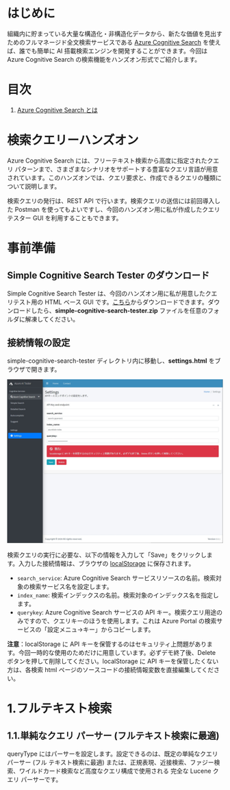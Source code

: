 # はじめに
組織内に貯まっている大量な構造化・非構造化データから、新たな価値を見出すためのフルマネージド全文検索サービスである [Azure Cognitive Search](https://www.youtube.com/watch?v=jOzA48ZDyC4) を使えば、誰でも簡単に AI 搭載検索エンジンを開発することができます。今回は Azure Cognitive Search の検索機能をハンズオン形式でご紹介します。

# 目次
1. [Azure Cognitive Search とは](#Azure-Cognitive-Search-とは)

# 検索クエリーハンズオン
Azure Cognitive Search には、フリーテキスト検索から高度に指定されたクエリ パターンまで、さまざまなシナリオをサポートする豊富なクエリ言語が用意されています。このハンズオンでは、クエリ要求と、作成できるクエリの種類について説明します。

検索クエリの発行は、REST API で行います。検索クエリの送信には前回導入した Postman を使ってもよいですし、今回のハンズオン用に私が作成したクエリテスター GUI を利用することもできます。

# 事前準備

## Simple Cognitive Search Tester のダウンロード
Simple Cognitive Search Tester は、今回のハンズオン用に私が用意したクエリテスト用の HTML ベース GUI です。[こちら](https://github.com/nohanaga/Azure-Cognitive-Search-Workshop/raw/89092a48ec9017db84210d3c485b4744d185843b/gui/simple-cognitive-search-tester.zip)からダウンロードできます。ダウンロードしたら、**simple-cognitive-search-tester.zip** ファイルを任意のフォルダに解凍してください。

## 接続情報の設定

simple-cognitive-search-tester ディレクトリ内に移動し、**settings.html** をブラウザで開きます。

<img src="./media/search/002.jpg" />

検索クエリの実行に必要な、以下の情報を入力して「Save」をクリックします。入力した接続情報は、ブラウザの [localStorage](https://developer.mozilla.org/ja/docs/Web/API/Window/localStorage) に保存されます。

* `search_service`: Azure Cognitive Search サービスリソースの名前。検索対象の検索サービス名を設定します。
* `index_name`: 検索インデックスの名前。検索対象のインデックス名を指定します。
* `querykey`: Azure Cognitive Search サービスの API キー。検索クエリ用途のみですので、クエリキーのほうを使用します。これは Azure Portal の検索サービスの「設定メニュ→キー」からコピーします。

**注意**：localStorage に API キーを保管するのはセキュリティ上問題があります。今回一時的な使用のためだけに用意しています。必ずデモ終了後、Delete ボタンを押して削除してください。localStorage に API キーを保管したくない方は、各検索 html ページのソースコードの接続情報変数を直接編集してください。


# 1.フルテキスト検索

## 1.1.単純なクエリ パーサー (フルテキスト検索に最適) 
queryType にはパーサーを設定します。設定できるのは、既定の単純なクエリ パーサー (フル テキスト検索に最適) または、正規表現、近接検索、ファジー検索、ワイルドカード検索など高度なクエリ構成で使用される 完全な Lucene クエリ パーサーです。